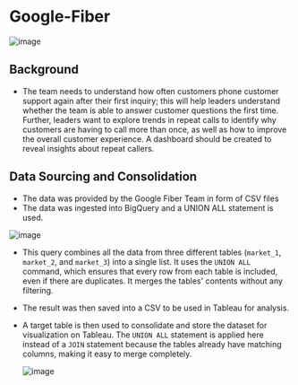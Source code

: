 # Google-Fiber
![image](https://github.com/stacie-kipruto/Google-Fiber/assets/66944986/905b51c4-0687-4156-be48-951885d97864)




## Background
- The team needs to understand how often customers  phone customer support again after their first inquiry; this will help leaders understand whether the team is able to answer customer questions the first time. Further, leaders want to explore trends in repeat calls to identify why customers are having to call more than once, as well as how to improve the overall customer experience. A dashboard should be created to reveal insights about repeat callers.

## Data Sourcing and Consolidation
- The data was provided by the Google Fiber Team in form of CSV files
- The data was ingested into BigQuery and a UNION ALL statement is used.

![image](https://github.com/stacie-kipruto/Google-Fiber/assets/66944986/53854046-ef5d-4ac7-9270-9f4454868f9e)


- This query combines all the data from three different tables (`market_1`, `market_2`, and `market_3`) into a single list. It uses the `UNION ALL` command, which ensures that every row from each table is included, even if there are duplicates. It merges the tables' contents without any filtering.
- The result was then saved into a CSV to be used in Tableau for analysis.
- A target table is then used to consolidate and store the dataset for visualization on Tableau. The `UNION ALL` statement is applied here instead of a `JOIN` statement because the tables already have matching columns, making it easy to merge completely.

  ![image](https://github.com/stacie-kipruto/Google-Fiber/assets/66944986/81b99a84-14fc-48c1-8300-35b6ac6a4fce)
